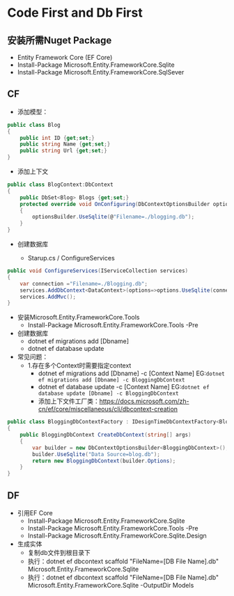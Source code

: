 ﻿# Code First and Db First

## 安装所需Nuget Package

- Entity Framework Core (EF Core)
- Install-Package Microsoft.Entity.FrameworkCore.Sqlite
- Install-Package Microsoft.Entity.FrameworkCore.SqlSever

## CF

- 添加模型：

```C#
public class Blog
{
	public int ID {get;set;}
	public string Name {get;set;}
	public string Url {get;set;}
}
```

- 添加上下文

```C#
public class BlogContext:DbContext
{
	public DbSet<Blog> Blogs {get;set;}
	protected override void OnConfiguring(DbContextOptionsBuilder optionsBuilder)
	{
		optionsBuilder.UseSqlite(@"Filename=./blogging.db");
	}
}
```

- 创建数据库

  - Starup.cs / ConfigureServices

```C#
public void ConfigureServices(IServiceCollection services)
{
	var connection ="Filename=./Blogging.db";
	services.AddDbContext<DataContext>(options=>options.UseSqlite(connection));
	services.AddMvc();
}
```

- 安装Microsoft.Entity.FrameworkCore.Tools
  - Install-Package Microsoft.Entity.FrameworkCore.Tools -Pre
- 创建数据库
  - dotnet ef migrations add [Dbname]
  - dotnet ef database update
- 常见问题：
  - 1.存在多个Context时需要指定context
    - dotnet ef migrations add [Dbname] -c [Context Name]
        EG:`dotnet ef migrations add [Dbname] -c BloggingDbContext`
    - dotnet ef database update -c [Context Name]
        EG:`dotnet ef database update [Dbname] -c BloggingDbContext`
	- 添加上下文件工厂类：https://docs.microsoft.com/zh-cn/ef/core/miscellaneous/cli/dbcontext-creation
```C#
public class BloggingDbContextFactory : IDesignTimeDbContextFactory<BloggingDbContext>
{
    public BloggingDbContext CreateDbContext(string[] args)
    {
        var builder = new DbContextOptionsBuilder<BloggingDbContext>();
        builder.UseSqlite("Data Source=blog.db");
        return new BloggingDbContext(builder.Options);
    }
}
```

## DF

- 引用EF Core
  - Install-Package Microsoft.Entity.FrameworkCore.Sqlite
  - Install-Package Microsoft.Entity.FrameworkCore.Tools -Pre
  - Install-Package Microsoft.Entity.FrameworkCore.Sqlite.Design
- 生成实体
  - 复制db文件到根目录下
  - 执行：dotnet ef dbcontext scaffold "FileName=[DB File Name].db" Microsoft.Entity.FrameworkCore.Sqlite
  - 执行：dotnet ef dbcontext scaffold "FileName=[DB File Name].db" Microsoft.Entity.FrameworkCore.Sqlite -OutputDir Models

